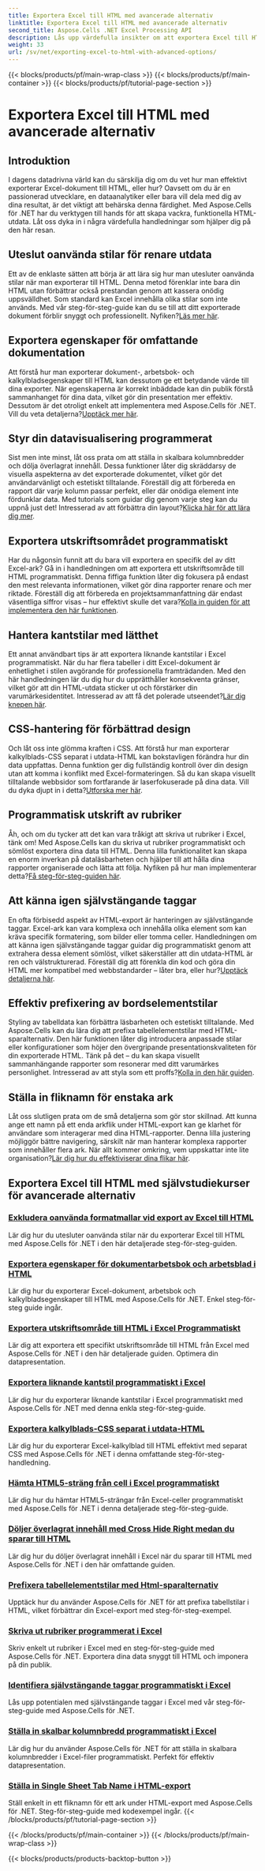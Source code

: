 ```yaml
---
title: Exportera Excel till HTML med avancerade alternativ
linktitle: Exportera Excel till HTML med avancerade alternativ
second_title: Aspose.Cells .NET Excel Processing API
description: Lås upp värdefulla insikter om att exportera Excel till HTML med Aspose.Cells för .NET genom detaljerade tutorials om olika avancerade alternativ, vilket förbättrar din dokumentexport.
weight: 33
url: /sv/net/exporting-excel-to-html-with-advanced-options/
---
```


{{< blocks/products/pf/main-wrap-class >}}
{{< blocks/products/pf/main-container >}}
{{< blocks/products/pf/tutorial-page-section >}}

# Exportera Excel till HTML med avancerade alternativ

## Introduktion

I dagens datadrivna värld kan du särskilja dig om du vet hur man effektivt exporterar Excel-dokument till HTML, eller hur? Oavsett om du är en passionerad utvecklare, en dataanalytiker eller bara vill dela med dig av dina resultat, är det viktigt att behärska denna färdighet. Med Aspose.Cells för .NET har du verktygen till hands för att skapa vackra, funktionella HTML-utdata. Låt oss dyka in i några värdefulla handledningar som hjälper dig på den här resan.

## Uteslut oanvända stilar för renare utdata

Ett av de enklaste sätten att börja är att lära sig hur man utesluter oanvända stilar när man exporterar till HTML. Denna metod förenklar inte bara din HTML utan förbättrar också prestandan genom att kassera onödig uppsvälldhet. Som standard kan Excel innehålla olika stilar som inte används. Med vår steg-för-steg-guide kan du se till att ditt exporterade dokument förblir snyggt och professionellt. Nyfiken?[Läs mer här](./excluding-unused-styles/).

## Exportera egenskaper för omfattande dokumentation

 Att förstå hur man exporterar dokument-, arbetsbok- och kalkylbladsegenskaper till HTML kan dessutom ge ett betydande värde till dina exporter. När egenskaperna är korrekt inbäddade kan din publik förstå sammanhanget för dina data, vilket gör din presentation mer effektiv. Dessutom är det otroligt enkelt att implementera med Aspose.Cells för .NET. Vill du veta detaljerna?[Upptäck mer här](./exporting-document-workbook-and-worksheet-properties/).

## Styr din datavisualisering programmerat

Sist men inte minst, låt oss prata om att ställa in skalbara kolumnbredder och dölja överlagrat innehåll. Dessa funktioner låter dig skräddarsy de visuella aspekterna av det exporterade dokumentet, vilket gör det användarvänligt och estetiskt tilltalande. Föreställ dig att förbereda en rapport där varje kolumn passar perfekt, eller där onödiga element inte fördunklar data. Med tutorials som guidar dig genom varje steg kan du uppnå just det! Intresserad av att förbättra din layout?[Klicka här för att lära dig mer](./setting-scalable-column-width/).

## Exportera utskriftsområdet programmatiskt

 Har du någonsin funnit att du bara vill exportera en specifik del av ditt Excel-ark? Gå in i handledningen om att exportera ett utskriftsområde till HTML programmatiskt. Denna fiffiga funktion låter dig fokusera på endast den mest relevanta informationen, vilket gör dina rapporter renare och mer riktade. Föreställ dig att förbereda en projektsammanfattning där endast väsentliga siffror visas – hur effektivt skulle det vara?[Kolla in guiden för att implementera den här funktionen](./exporting-print-area/).

## Hantera kantstilar med lätthet

 Ett annat användbart tips är att exportera liknande kantstilar i Excel programmatiskt. När du har flera tabeller i ditt Excel-dokument är enhetlighet i stilen avgörande för professionella framträdanden. Med den här handledningen lär du dig hur du upprätthåller konsekventa gränser, vilket gör att din HTML-utdata sticker ut och förstärker din varumärkesidentitet. Intresserad av att få det polerade utseendet?[Lär dig knepen här](./exporting-similar-border-style/).

## CSS-hantering för förbättrad design

 Och låt oss inte glömma kraften i CSS. Att förstå hur man exporterar kalkylblads-CSS separat i utdata-HTML kan bokstavligen förändra hur din data uppfattas. Denna funktion ger dig fullständig kontroll över din design utan att komma i konflikt med Excel-formateringen. Så du kan skapa visuellt tilltalande webbsidor som fortfarande är laserfokuserade på dina data. Vill du dyka djupt in i detta?[Utforska mer här](./exporting-worksheet-css-separately/).

## Programmatisk utskrift av rubriker

Åh, och om du tycker att det kan vara tråkigt att skriva ut rubriker i Excel, tänk om! Med Aspose.Cells kan du skriva ut rubriker programmatiskt och sömlöst exportera dina data till HTML. Denna lilla funktionalitet kan skapa en enorm inverkan på dataläsbarheten och hjälper till att hålla dina rapporter organiserade och lätta att följa. Nyfiken på hur man implementerar detta?[Få steg-för-steg-guiden här](./printing-headings/).

## Att känna igen självstängande taggar

 En ofta förbisedd aspekt av HTML-export är hanteringen av självstängande taggar. Excel-ark kan vara komplexa och innehålla olika element som kan kräva specifik formatering, som bilder eller tomma celler. Handledningen om att känna igen självstängande taggar guidar dig programmatiskt genom att extrahera dessa element sömlöst, vilket säkerställer att din utdata-HTML är ren och välstrukturerad. Föreställ dig att förenkla din kod och göra din HTML mer kompatibel med webbstandarder – låter bra, eller hur?[Upptäck detaljerna här](./recognizing-self-closing-tags/).

## Effektiv prefixering av bordselementstilar

Styling av tabelldata kan förbättra läsbarheten och estetiskt tilltalande. Med Aspose.Cells kan du lära dig att prefixa tabellelementstilar med HTML-sparalternativ. Den här funktionen låter dig introducera anpassade stilar eller konfigurationer som höjer den övergripande presentationskvaliteten för din exporterade HTML. Tänk på det – du kan skapa visuellt sammanhängande rapporter som resonerar med ditt varumärkes personlighet. Intresserad av att styla som ett proffs?[Kolla in den här guiden](./prefixing-table-elements-styles/).

## Ställa in fliknamn för enstaka ark

 Låt oss slutligen prata om de små detaljerna som gör stor skillnad. Att kunna ange ett namn på ett enda arkflik under HTML-export kan ge klarhet för användare som interagerar med dina HTML-rapporter. Denna lilla justering möjliggör bättre navigering, särskilt när man hanterar komplexa rapporter som innehåller flera ark. När allt kommer omkring, vem uppskattar inte lite organisation?[Lär dig hur du effektiviserar dina flikar här](./setting-single-sheet-tab-name/).


## Exportera Excel till HTML med självstudiekurser för avancerade alternativ
### [Exkludera oanvända formatmallar vid export av Excel till HTML](./excluding-unused-styles/)
Lär dig hur du utesluter oanvända stilar när du exporterar Excel till HTML med Aspose.Cells för .NET i den här detaljerade steg-för-steg-guiden.
### [Exportera egenskaper för dokumentarbetsbok och arbetsblad i HTML](./exporting-document-workbook-and-worksheet-properties/)
Lär dig hur du exporterar Excel-dokument, arbetsbok och kalkylbladsegenskaper till HTML med Aspose.Cells för .NET. Enkel steg-för-steg guide ingår.
### [Exportera utskriftsområde till HTML i Excel Programmatiskt](./exporting-print-area/)
Lär dig att exportera ett specifikt utskriftsområde till HTML från Excel med Aspose.Cells för .NET i den här detaljerade guiden. Optimera din datapresentation.
### [Exportera liknande kantstil programmatiskt i Excel](./exporting-similar-border-style/)
Lär dig hur du exporterar liknande kantstilar i Excel programmatiskt med Aspose.Cells för .NET med denna enkla steg-för-steg-guide.
### [Exportera kalkylblads-CSS separat i utdata-HTML](./exporting-worksheet-css-separately/)
Lär dig hur du exporterar Excel-kalkylblad till HTML effektivt med separat CSS med Aspose.Cells för .NET i denna omfattande steg-för-steg-handledning.
### [Hämta HTML5-sträng från cell i Excel programmatiskt](./getting-html5-string-from-cell/)
Lär dig hur du hämtar HTML5-strängar från Excel-celler programmatiskt med Aspose.Cells för .NET i denna detaljerade steg-för-steg-guide.
### [Döljer överlagrat innehåll med Cross Hide Right medan du sparar till HTML](./hiding-overlaid-content-with-cross-hide-right/)
Lär dig hur du döljer överlagrat innehåll i Excel när du sparar till HTML med Aspose.Cells för .NET i den här omfattande guiden.
### [Prefixera tabellelementstilar med Html-sparalternativ](./prefixing-table-elements-styles/)
Upptäck hur du använder Aspose.Cells för .NET för att prefixa tabellstilar i HTML, vilket förbättrar din Excel-export med steg-för-steg-exempel.
### [Skriva ut rubriker programmerat i Excel](./printing-headings/)
Skriv enkelt ut rubriker i Excel med en steg-för-steg-guide med Aspose.Cells för .NET. Exportera dina data snyggt till HTML och imponera på din publik.
### [Identifiera självstängande taggar programmatiskt i Excel](./recognizing-self-closing-tags/)
Lås upp potentialen med självstängande taggar i Excel med vår steg-för-steg-guide med Aspose.Cells för .NET.
### [Ställa in skalbar kolumnbredd programmatiskt i Excel](./setting-scalable-column-width/)
Lär dig hur du använder Aspose.Cells för .NET för att ställa in skalbara kolumnbredder i Excel-filer programmatiskt. Perfekt för effektiv datapresentation.
### [Ställa in Single Sheet Tab Name i HTML-export](./setting-single-sheet-tab-name/)
Ställ enkelt in ett fliknamn för ett ark under HTML-export med Aspose.Cells för .NET. Steg-för-steg-guide med kodexempel ingår.
{{< /blocks/products/pf/tutorial-page-section >}}

{{< /blocks/products/pf/main-container >}}
{{< /blocks/products/pf/main-wrap-class >}}

{{< blocks/products/products-backtop-button >}}
